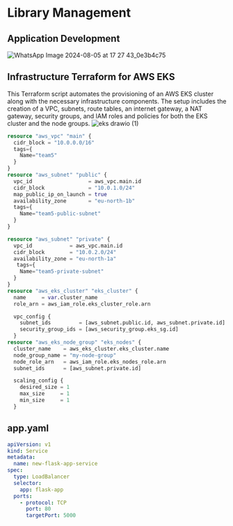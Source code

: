 # Library Management
## Application Development
![WhatsApp Image 2024-08-05 at 17 27 43_0e3b4c75](https://github.com/user-attachments/assets/0eb253ff-e673-4ad9-b3e5-2b21ea26fa48)
## Infrastructure Terraform for AWS EKS
This Terraform script automates the provisioning of an AWS EKS cluster along with the necessary infrastructure components. The setup includes the creation of a VPC, subnets, route tables, an internet gateway, a NAT gateway, security groups, and IAM roles and policies for both the EKS cluster and the node groups.
![eks drawio (1)](https://github.com/user-attachments/assets/ad58755c-9ebf-40d7-a245-dfb6f6fa716b)
```terraform
resource "aws_vpc" "main" {
  cidr_block = "10.0.0.0/16"
  tags={
    Name="team5"
  }
}
resource "aws_subnet" "public" {
  vpc_id                  = aws_vpc.main.id
  cidr_block              = "10.0.1.0/24"
  map_public_ip_on_launch = true
  availability_zone       = "eu-north-1b"
  tags={
    Name="team5-public-subnet"
  }
}

resource "aws_subnet" "private" {
  vpc_id            = aws_vpc.main.id
  cidr_block        = "10.0.2.0/24"
  availability_zone = "eu-north-1a"
   tags={
    Name="team5-private-subnet"
  }
}
resource "aws_eks_cluster" "eks_cluster" {
  name     = var.cluster_name
  role_arn = aws_iam_role.eks_cluster_role.arn

  vpc_config {
    subnet_ids         = [aws_subnet.public.id, aws_subnet.private.id]
    security_group_ids = [aws_security_group.eks_sg.id]
  }
resource "aws_eks_node_group" "eks_nodes" {
  cluster_name    = aws_eks_cluster.eks_cluster.name
  node_group_name = "my-node-group"
  node_role_arn   = aws_iam_role.eks_nodes_role.arn
  subnet_ids      = [aws_subnet.private.id]

  scaling_config {
    desired_size = 1
    max_size     = 1
    min_size     = 1
  }
```
## app.yaml
```yaml
apiVersion: v1
kind: Service
metadata:
  name: new-flask-app-service
spec:
  type: LoadBalancer
  selector:
    app: flask-app
  ports:
    - protocol: TCP
      port: 80
      targetPort: 5000
```
